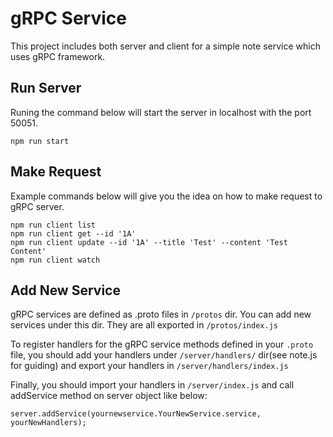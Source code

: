# gRPC Service
This project includes both server and client for a simple note service which uses gRPC framework.

## Run Server
Runing the command below will start the server in localhost with the port 50051.

    npm run start
    
## Make Request
Example commands below will give you the idea on how to make request to gRPC server.

    npm run client list
    npm run client get --id '1A'
    npm run client update --id '1A' --title 'Test' --content 'Test Content'
    npm run client watch

## Add New Service
gRPC services are defined as .proto files in `/protos` dir. You can add new services under this dir. They are all exported in `/protos/index.js`

To register handlers for the gRPC service methods defined in your `.proto` file, you should add your handlers under `/server/handlers/` dir(see note.js for guiding) and export your handlers in `/server/handlers/index.js`

Finally, you should import your handlers in `/server/index.js` and call addService method on server object like below:

    server.addService(yournewservice.YourNewService.service, yourNewHandlers);
